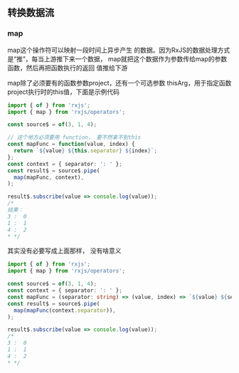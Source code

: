## 转换数据流


### map
map这个操作符可以映射⼀段时间上异步产⽣
的数据。因为RxJS的数据处理⽅式是“推”，每当上游推下来⼀个数据，
map就把这个数据作为参数传给map的参数函数，然后再把函数执⾏的返回
值推给下游

map除了必须要有的函数参数project，还有⼀个可选参数
thisArg，⽤于指定函数project执⾏时的this值，下⾯是⽰例代码

```typescript
import { of } from 'rxjs';
import { map } from 'rxjs/operators';

const source$ = of(3, 1, 4);

// 这个地方必须要用 function， 要不然拿不到this
const mapFunc = function(value, index) {
  return `${value} ${this.separator} ${index}`;
};
const context = { separator: ': ' };
const result$ = source$.pipe(
  map(mapFunc, context),
);

result$.subscribe(value => console.log(value));
/*
结果：
3 :  0
1 :  1
4 :  2
* */
```

其实没有必要写成上面那样， 没有啥意义
```typescript
import { of } from 'rxjs';
import { map } from 'rxjs/operators';

const source$ = of(3, 1, 4);
const context = { separator: ': ' };
const mapFunc = (separator: string) => (value, index) => `${value} ${separator} ${index}`;
const result$ = source$.pipe(
  map(mapFunc(context.separator)),
);

result$.subscribe(value => console.log(value));
/*
3 :  0
1 :  1
4 :  2
* */
```


